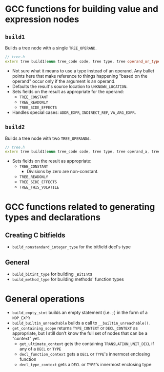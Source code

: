 
# GCC functions for building value and expression nodes

## `build1`

Builds a tree node with a single `TREE_OPERAND`.

```c++
// tree.h
extern tree build1(enum tree_code code, tree type, tree operand_or_type);
```

* Not sure what it means to use a type instead of an operand. Any bullet points here that make reference to things happening "based on the operand" occur only if the argument *is* an operand.
* Defaults the result's source location to `UNKNOWN_LOCATION`.
* Sets fields on the result as appropriate for the operand:
  * `TREE_CONSTANT`
  * `TREE_READONLY`
  * `TREE_SIDE_EFFECTS`
* Handles special cases: `ADDR_EXPR`, `INDIRECT_REF`, `VA_ARG_EXPR`.


## `build2`

Builds a tree node with two `TREE_OPERAND`s.

```c++
// tree.h
extern tree build1(enum tree_code code, tree type, tree operand_a, tree operand_b);
```

* Sets fields on the result as appropriate:
  * `TREE_CONSTANT`
    * Divisions by zero are non-constant.
  * `TREE_READONLY`
  * `TREE_SIDE_EFFECTS`
  * `TREE_THIS_VOLATILE`


# GCC functions related to generating types and declarations

## Creating C bitfields

* `build_nonstandard_integer_type` for the bitfield decl's type

## General

* `build_bitint_type` for building `_BitInt`s
* `build_method_type` for building methods' function types


# General operations

* `build_empty_stmt` builds an empty statement (i.e. `;`) in the form of a `NOP_EXPR`
* `build_builtin_unreachable` builds a call to `__builtin_unreachable()`.
* `get_containing_scope` returns `TYPE_CONTEXT` or `DECL_CONTEXT` as appropriate, but I still don't know the full set of nodes that can be a "context" yet.
  * `get_ultimate_context` gets the containing `TRANSLATION_UNIT_DECL` if any of a `DECL` or `TYPE`
  * `decl_function_context` gets a `DECL` or `TYPE`'s innermost enclosing function
  * `decl_type_context` gets a `DECL` or `TYPE`'s innermost enclosing type
